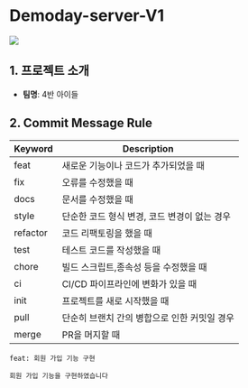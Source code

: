 # Demoday-server-V1

<img src="https://github.com/NexTach/Demoday-server-V1/tree/main/image/Group 35.svg">

## 1. 프로젝트 소개
- **팀명**: 4반 아이들
## 2. Commit Message Rule
Keyword | Description
--|-- 
feat | 새로운 기능이나 코드가 추가되었을 때
fix | 오류를 수정했을 때
docs | 문서를 수정했을 때
style | 단순한 코드 형식 변경, 코드 변경이 없는 경우
refactor | 코드 리팩토링을 했을 때
test | 테스트 코드를 작성했을 때
chore | 빌드 스크립트,종속성 등을 수정했을 때
ci | CI/CD 파이프라인에 변화가 있을 때
init | 프로젝트를 새로 시작했을 때
pull | 단순히 브랜치 간의 병합으로 인한 커밋일 경우
merge | PR을 머지할 때

```
feat: 회원 가입 기능 구현

회원 가입 기능을 구현하였습니다
```